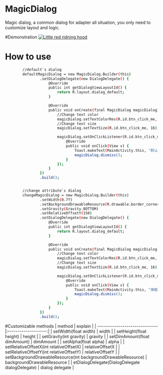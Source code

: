 # MagicDialog
Magic dialog, a common dialog for adapter all situation, you only need to customize layout and logic.

#Demonstration
[![Little red ridning hood](http://i.imgur.com/7YTMFQp.png)](https://vimeo.com/3514904 "Little red riding hood - Click to Watch!")

# How to use
```sh
        //default`s dialog
        defaultMagicDialog = new MagicDialog.Builder(this)
                .setDialogDelegate(new DialogDelegate() {
                    @Override
                    public int getDialogViewLayoutId() {
                        return R.layout.dialog_default;
                    }

                    @Override
                    public void onCreate(final MagicDialog magicDialog) {
                        //Change text color
                        magicDialog.setTextColorRes(R.id.btn_click_me, R.color.colorAccent);
                        //Change text size
                        magicDialog.setTextSize(R.id.btn_click_me, 16);

                        magicDialog.setOnClickListener(R.id.btn_click_me, new View.OnClickListener() {
                            @Override
                            public void onClick(View v) {
                                Toast.makeText(MainActivity.this, "默认弹窗一", Toast.LENGTH_SHORT).show();
                                magicDialog.dismiss();
                            }
                        });
                    }
                })
                .build();


        //change attribute`s dialog
        changeMagicDialog = new MagicDialog.Builder(this)
                .setWidth(0.7f)
                .setBackgroundDrawableResource(R.drawable.border_corner_pink)
                .setGravity(Gravity.BOTTOM)
                .setRelativeOffsetY(150)
                .setDialogDelegate(new DialogDelegate() {
                    @Override
                    public int getDialogViewLayoutId() {
                        return R.layout.dialog_default;
                    }

                    @Override
                    public void onCreate(final MagicDialog magicDialog) {
                        //Change text color
                        magicDialog.setTextColorRes(R.id.btn_click_me, R.color.colorPrimary);
                        //Change text size
                        magicDialog.setTextSize(R.id.btn_click_me, 16);

                        magicDialog.setOnClickListener(R.id.btn_click_me, new View.OnClickListener() {
                            @Override
                            public void onClick(View v) {
                                Toast.makeText(MainActivity.this, "弹窗二", Toast.LENGTH_SHORT).show();
                                magicDialog.dismiss();
                            }
                        });
                    }
                })
                .build();
```


#Customizable methods
| method        | explain       |
| ------------------------------- |:--------------------:|
| setWidth(float width)           | width                |
| setHeight(float height)         | height               |
| setGravity(int gravity)         | gravity              |
| setDimAmount(float dimAmount)   | dimAmount            |
| setAlpha(float alpha)           | alpha                |
| setRelativeOffsetX(int relativeOffsetX)                    | relativeOffsetX            |
| setRelativeOffsetY(int relativeOffsetY)           | relativeOffsetY                |
| setBackgroundDrawableResource(int backgroundDrawableResource)                      | backgroundDrawableResource              |
| etDialogDelegate(DialogDelegate dialogDelegate)                    | dialog delegate            |
